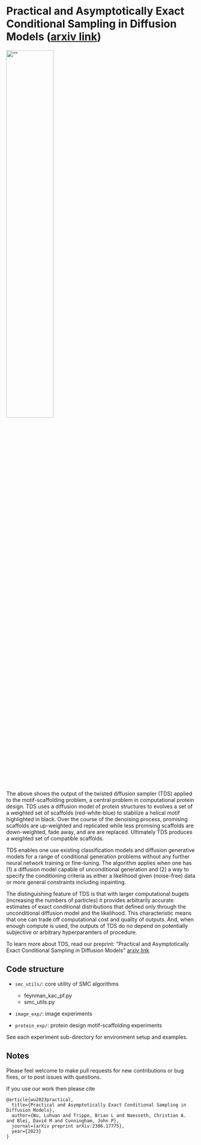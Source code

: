 # Practical and Asymptotically Exact Conditional Sampling in Diffusion Models ([arxiv link](https://arxiv.org/abs/2306.17775))

<img src="https://github.com/blt2114/twisted_diffusion_sampler/blob/main/media/TDS_protein.gif" alt= “” width="50%" height="50%">

The above shows the output of the twisted diffusion sampler (TDS) applied to the motif-scaffolding problem, a central problem in computational protein design. TDS uses a diffusion model of protein structures to evolves a set of a weighted set of scaffolds (red-white-blue) to stabilize a helical motif highlighted in black.  Over the course of the denoising process, promising scaffolds are up-weighted and replicated while less promising scaffolds are down-weighted, fade away, and are are replaced.  Ultimately TDS produces a weighted set of compatible scaffolds.

TDS enables one use existing classification models and diffusion generative models for a range of conditional generation problems without any further neural network training or fine-tuning.  The algorithm applies when one has (1) a diffusion model capable of unconditional generation and (2) a way to specify the conditioning criteria as either a likelihood given (noise-free) data or more general constraints including inpainting. 

The distinguishing feature of TDS is that with larger computational bugets (increasing the numbers of particles) it provides arbitrarily accurate estimates of exact conditional distributions that defined only through the unconditional diffusion model and the likelihood.  This characteristic means that one can trade off computational cost and quality of outputs.  And, when enough compute is used, the outputs of TDS do no depend on potentially subjective or arbitrary hyperparamters of procedure.

To learn more about TDS, read our preprint: "Practical and Asymptotically Exact Conditional Sampling in Diffusion Models" [arxiv link](https://arxiv.org/abs/2306.17775)

## Code structure 

- `smc_utils/`: core utility of SMC algorithms
    - feynman_kac_pf.py
    - smc_utils.py

- `image_exp/`: image experiments

- `protein_exp/`: protein design motif-scaffolding experiments 

See each experiment sub-directory for environment setup and examples. 

## Notes
Please feel welcome to make pull requests for new contributions or bug fixes, or to post issues with questions.

If you use our work then please cite
```
@article{wu2023practical,
  title={Practical and Asymptotically Exact Conditional Sampling in Diffusion Models},
  author={Wu, Luhuan and Trippe, Brian L and Naesseth, Christian A. and Blei, David M and Cunningham, John P},
  journal={arXiv preprint arXiv:2306.17775},
  year={2023}
}

